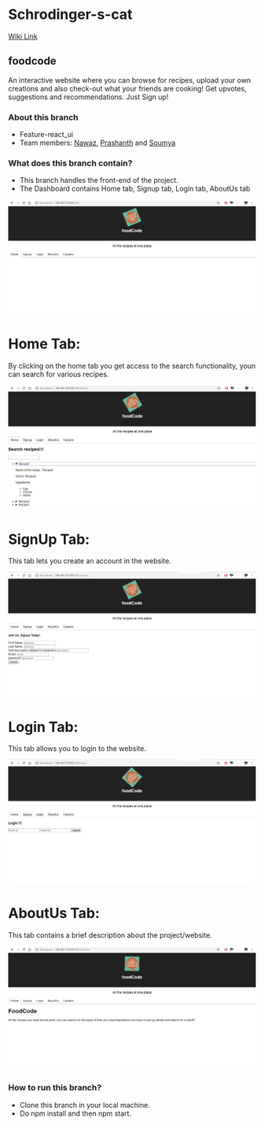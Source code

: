 # Schrodinger-s-cat  

[Wiki Link](https://github.com/airavata-courses/Schrodinger-s-cat/wiki)

## foodcode  
An interactive website where you can browse for recipes, upload your own creations and also check-out what your friends are cooking! Get upvotes, suggestions and recommendations. Just Sign up!

### About this branch  
* Feature-react_ui
* Team members: [Nawaz](https://www.linkedin.com/in/nawazhk/), [Prashanth](https://www.linkedin.com/in/prashanth-swargam-pswargam/) and [Soumya](https://www.linkedin.com/in/jlsoumya/)

### What does this branch contain?
* This branch handles the front-end of the project.
* The Dashboard contains Home tab, Signup tab, Login tab, AboutUs tab

![DashBoard](https://github.com/airavata-courses/Schrodinger-s-cat/blob/feature-react_ui/Dashboard.JPG)

# Home Tab:
By clicking on the home tab you get access to the search functionality, youn can search for various recipes.

![Home_Page](https://github.com/airavata-courses/Schrodinger-s-cat/blob/feature-react_ui/Home_Page.JPG)

# SignUp Tab:
This tab lets you create an account in the website.

![SignUp_Page](https://github.com/airavata-courses/Schrodinger-s-cat/blob/feature-react_ui/SignUp_Page.JPG)

# Login Tab:
This tab allows you to login to the website.

![Login_Page](https://github.com/airavata-courses/Schrodinger-s-cat/blob/feature-react_ui/Login_Page.JPG)

# AboutUs Tab:
This tab contains a brief description about the project/website.

![AboutUs_Page](https://github.com/airavata-courses/Schrodinger-s-cat/blob/feature-react_ui/AboutUs_Page.JPG)

### How to run this branch?
* Clone this branch in your local machine.
* Do npm install and then npm start.

